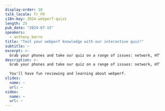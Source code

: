 ```yaml
---
display-order: 10
talk_locale: fr_FR
i18n-key: 2024-webperf-quizz
length: 25
pub_date: "2024-07-15"
speakers:
  - anthony_barre
title: "Test your webperf knowledge with our interactive quiz!"
subtitle: ~
excerpt: >-
  Grab your phones and take our quiz on a range of issues: network, HTTP protocol, browser API, image optimization, webperf metrics... You'll have fun reviewing and learning about webperf. 
description: >-
  Grab your phones and take our quiz on a range of issues: network, HTTP protocol, browser API, image optimization, webperf metrics...
  
  You'll have fun reviewing and learning about webperf. 
slides:
  name: ~
  url: ~
video:
  name: ~
  url: ~
---
```

